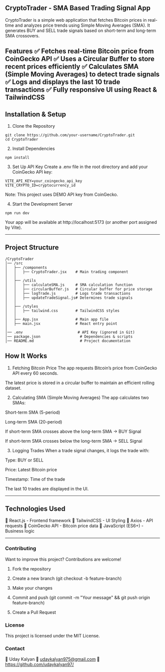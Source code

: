 ## CryptoTrader - SMA Based Trading Signal App
CryptoTrader is a simple web application that fetches Bitcoin prices in real-time and analyzes price trends using Simple Moving Averages (SMA). It generates BUY and SELL trade signals based on short-term and long-term SMA crossovers.

Features
✅ Fetches real-time Bitcoin price from CoinGecko API
✅ Uses a Circular Buffer to store recent prices efficiently
✅ Calculates SMA (Simple Moving Averages) to detect trade signals
✅ Logs and displays the last 10 trade transactions
✅ Fully responsive UI using React & TailwindCSS
---

## Installation & Setup
1. Clone the Repository
```
git clone https://github.com/your-username/CryptoTrader.git
cd CryptoTrader
```
2. Install Dependencies
```
npm install
```
3. Set Up API Key
Create a .env file in the root directory and add your CoinGecko API key:
```
VITE_API_KEY=your_coingecko_api_key
VITE_CRYPTO_ID=cryptocurrency_id
```
Note: This project uses DEMO API key from CoinGecko. 

4. Start the Development Server
```
npm run dev
```
Your app will be available at http://localhost:5173 (or another port assigned by Vite).

---

## Project Structure
```
/CryptoTrader
│── /src
│   ├── /components
│   │   ├── CryptoTrader.jsx    # Main trading component
│   │
│   ├── /utils
│   │   ├── calculateSMA.js     # SMA calculation function
│   │   ├── circularBuffer.js   # Circular buffer for price storage
│   │   ├── logTrade.js         # Logs trade transactions
│   │   ├── updateTradeSignal.js# Determines trade signals
│   │
│   ├── /styles
│   │   ├── tailwind.css        # TailwindCSS styles
│   │
│   ├── App.jsx                 # Main app file
│   ├── main.jsx                # React entry point
│
│── .env                         # API Key (ignored in Git)
│── package.json                  # Dependencies & scripts
│── README.md                     # Project documentation

```
## How It Works
1. Fetching Bitcoin Price
The app requests Bitcoin’s price from CoinGecko API every 60 seconds.

The latest price is stored in a circular buffer to maintain an efficient rolling dataset.

2. Calculating SMA (Simple Moving Averages)
The app calculates two SMAs:

Short-term SMA (5-period)

Long-term SMA (20-period)

If short-term SMA crosses above the long-term SMA → BUY Signal

If short-term SMA crosses below the long-term SMA → SELL Signal

3. Logging Trades
When a trade signal changes, it logs the trade with:

Type: BUY or SELL

Price: Latest Bitcoin price

Timestamp: Time of the trade

The last 10 trades are displayed in the UI.

---

## Technologies Used
🔹 React.js - Frontend framework
🔹 TailwindCSS - UI Styling
🔹 Axios - API requests
🔹 CoinGecko API - Bitcoin price data
🔹 JavaScript (ES6+) - Business logic

---

### Contributing
Want to improve this project? Contributions are welcome!

1. Fork the repository

2. Create a new branch (git checkout -b feature-branch)

3. Make your changes

4. Commit and push (git commit -m "Your message" && git push origin feature-branch)

5. Create a Pull Request


### License
This project is licensed under the MIT License.


### Contact
👤 Uday Kalyan
📧 udaykalyan975@gmail.com
🔗 https://github.com/udaykalyan97/
